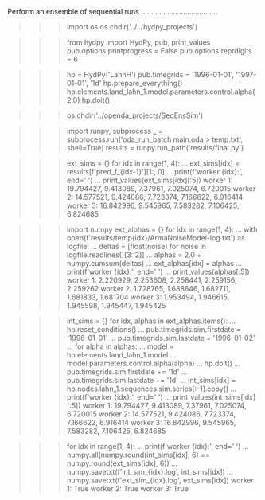 



Perform an ensemble of sequential runs
......................................


>>> import os
>>> os.chdir('../../hydpy_projects')

>>> from hydpy import HydPy, pub, print_values
>>> pub.options.printprogress = False
>>> pub.options.reprdigits = 6

>>> hp = HydPy('LahnH')
>>> pub.timegrids = '1996-01-01', '1997-01-01', '1d'
>>> hp.prepare_everything()
>>> hp.elements.land_lahn_1.model.parameters.control.alpha(2.0)
>>> hp.doit()

>>> os.chdir('../openda_projects/SeqEnsSim')

>>> import runpy, subprocess
>>> _ = subprocess.run('oda_run_batch main.oda > temp.txt', shell=True)
>>> results = runpy.run_path('results/final.py')

>>> ext_sims = {}
>>> for idx in range(1, 4):
...     ext_sims[idx] = results[f'pred_f_{idx-1}'][1:, 0]
...     print(f'worker {idx}:', end=' ')
...     print_values(ext_sims[idx][:5])
worker 1: 19.794427, 9.413089, 7.37961, 7.025074, 6.720015
worker 2: 14.577521, 9.424086, 7.723374, 7.166622, 6.916414
worker 3: 16.842996, 9.545965, 7.583282, 7.106425, 6.824685

>>> import numpy
>>> ext_alphas = {}
>>> for idx in range(1, 4):
...     with open(f'results/temp{idx}/ArmaNoiseModel-log.txt') as logfile:
...         deltas = [float(noise) for noise in logfile.readlines()[3::2]]
...         alphas = 2.0 + numpy.cumsum(deltas)
...         ext_alphas[idx] = alphas
...     print(f'worker {idx}:', end=' ')
...     print_values(alphas[:5])
worker 1: 2.220929, 2.253608, 2.258441, 2.259156, 2.259262
worker 2: 1.728765, 1.688646, 1.682711, 1.681833, 1.681704
worker 3: 1.953494, 1.946615, 1.945598, 1.945447, 1.945425

>>> int_sims = {}
>>> for idx, alphas in ext_alphas.items():
...     hp.reset_conditions()
...     pub.timegrids.sim.firstdate = '1996-01-01'
...     pub.timegrids.sim.lastdate = '1996-01-02'
...     for alpha in alphas:
...         model = hp.elements.land_lahn_1.model
...         model.parameters.control.alpha(alpha)
...         hp.doit()
...         pub.timegrids.sim.firstdate += '1d'
...         pub.timegrids.sim.lastdate += '1d'
...     int_sims[idx] = hp.nodes.lahn_1.sequences.sim.series[:-1].copy()
...     print(f'worker {idx}:', end=' ')
...     print_values(int_sims[idx][:5])
worker 1: 19.794427, 9.413089, 7.37961, 7.025074, 6.720015
worker 2: 14.577521, 9.424086, 7.723374, 7.166622, 6.916414
worker 3: 16.842996, 9.545965, 7.583282, 7.106425, 6.824685

>>> for idx in range(1, 4):
...     print(f'worker {idx}:', end=' ')
...     numpy.all(numpy.round(int_sims[idx], 6) == numpy.round(ext_sims[idx], 6))
...     numpy.savetxt(f'int_sim_{idx}.log', int_sims[idx])
...     numpy.savetxt(f'ext_sim_{idx}.log', ext_sims[idx])
worker 1: True
worker 2: True
worker 3: True
